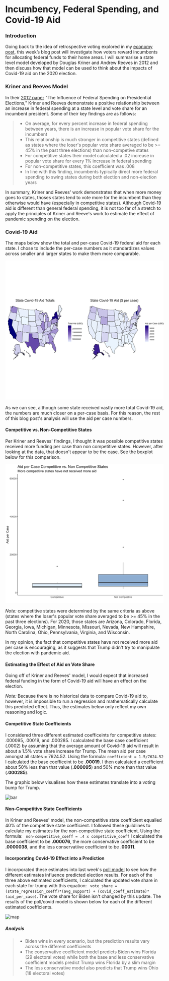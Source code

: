 # Incumbency, Federal Spending, and Covid-19 Aid

### Introduction

Going back to the idea of retrospective voting explored in my [economy post](Econ.md), 
this week’s blog post will investigate how voters reward incumbents for allocating federal funds to
their home areas. I will summarise a state level model developed by Douglas Kriner and Andrew Reeves
in 2012 and then discuss how that model can be used to think about the impacts of Covid-19
aid on the 2020 election. 


### Kriner and Reeves Model

In their [2012 paper](https://www.jstor.org/stable/41495082?seq=1) "The Influence of Federal Spending on Presidential Elections," Kriner and Reeves demonstrate a positive relationship between an increase in 
federal spending at a state level and vote share for an incumbent president. Some of their 
key findings are as follows:

> - On average, for every percent increase in federal spending between years, there is an increase
in popular vote share for the incumbent
> - This relationship is much stronger in competitive states (defined as states where the loser's popular
vote share averaged to be >= 45% in the past three elections) than non-competive states
> - For competitive states their model calculated a .02 increase in popular vote share for every
1% increase in federal spending
> - For non-competitive states, this coefficient was .008
> - In line with this finding, incumbents typically direct more federal spending to swing states during
both election and non-election years

In summary, Kriner and Reeves' work demonstrates that when more money goes to states, thoses states tend to
vote more for the incumbent than they otherwise would have (especially in competitive states). Although 
Covid-19 aid is different than general federal spending, it is not too far of a stretch to apply the principles
of Kriner and Reeve's work to estimate the effect of pandemic spending on the election. 

### Covid-19 Aid

The maps below show the total and per-case Covid-19 federal aid for each state. I chose to include
the per-case numbers as it standardizes values across smaller and larger states to make them 
more comparable. 

![map](Gov1347-master/figures/covid_award_maps.png)

As we can see, although some state received vastly more total Covid-19 aid, the numbers are much closer
on a per-case basis. For this reason, the rest of this blog post's analysis will use the aid per case
numbers. 

#### Competitive vs. Non-Competitive States

Per Kriner and Reeves' findings, I thought it was possible competitive states received more 
funding per case than non competitive states. However, after looking at the data, that doesn't 
appear to be the case. See the boxplot below for this comparison. 

![box](Gov1347-master/figures/state_award_box.png)


*Note:* competitive states were determined by the same criteria as above (states where the loser's popular
vote share averaged to be >= 45% in the past three elections). For 2020, those states 
are Arizona, Colorado, Florida, Georgia, Iowa, Michigan, Minnesota, Missouri, Nevada, New Hampshire, North Carolina, Ohio, Pennsylvania, Virginia, and Wisconsin. 

In my opinion, the fact that competitive states have not received more aid per case is encouraging,
as it suggests that Trump didn't try to manipulate the election with pandemic aid. 

#### Estimating the Effect of Aid on Vote Share

Going off of Kriner and Reeves' model, I would expect that increased federal 
funding in the form of Covid-19 aid will have an effect on the election.

*Note:* Because there is no historical data to compare Covid-19 aid to, however, it is impossible to 
run a regression and mathematically calculate this predicted effect. Thus, the estimates
below only reflect my own reasoning and logic. 

#### Competitive State Coefficients

I considered three different estimated coefficeints for competitive states:
.000095, .00019, and .000285.
I calculated the base case coefficient (.0002) by assuming that the average amount of Covid-19 aid will result
in about a 1.5% vote share increase for Trump. The mean aid per case amongst all states = 7624.52.  Using the formula:
``` coefficient = 1.5/7624.52 ```
I calculated the base coefficeint to be **.00019**. I then calculated a coefficient about 50% less than that value
(**.000095**) and 50% more than that value (**.000285**). 

The graphic below visualises how these estimates translate into a voting bump for Trump. 

![bar](Gov1347-master/figures/covid_bump_comp.png)

#### Non-Competitive State Coefficients

In Kriner and Reeves' model, the non-competitive state coefficient equalled 40% of the competitive state
coefficient. I followed these guildlines to calculate my estimates for the non-competitive state
coefficient. Using the formula:
``` non-competitive_coeff = .4 x competitive_coeff```
I calculated the base coefficient to be **.000076**, the more conservative coefficient to be **.0000038**,
and the less conservatiive coefficient to be **.00011**. 

#### Incorporating Covid-19 Effect into a Prediction

I incorporated these estimates into last week's [poll model](polls.md) to see how the different
estimates influence predicted election results. 
For each of the three above estimated coefficients, 
I calculated the updated vote share in each state for trump with this equation:
``` vote_share = (state_regression_coeff)*(avg_support) + (covid_coeff_estimate)*(aid_per_case)```. 
The vote share for Biden isn't changed by this update. 
The results of the poll/covid model is shown below for each of the different estimated coefficients.

![map](Gov1347-master/figures/covid_bump_maps.png)

##### Analysis
> - Biden wins in every scenario, but the prediction results vary across the different coefficients
> - The conservative coefficient model predicts Biden wins Florida (29 electoral votes) while both the base and 
less conservative coefficient models predict Trump wins Florida by a slim margin
> - The less conservative model also predicts that Trump wins Ohio (18 electoral votes)





